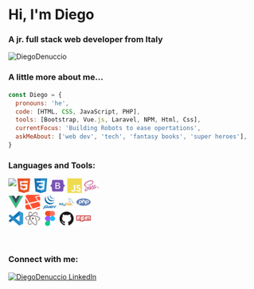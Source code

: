 <!-- Title -->

<h1>Hi, I'm Diego</h1>
<h3>A jr. full stack web developer from Italy</h3>

<!-- Profile view -->
<img src="https://komarev.com/ghpvc/?username=DiegoDenuccio" alt="DiegoDenuccio" />

<!-- About -->
<h3>A little more about me...</h3>

```javascript
const Diego = {
  pronouns: 'he',
  code: [HTML, CSS, JavaScript, PHP],
  tools: [Bootstrap, Vue.js, Laravel, NPM, Html, Css],
  currentFocus: 'Building Robots to ease opertations',
  askMeAbout: ['web dev', 'tech', 'fantasy books', 'super heroes'],
}
```

<!-- Languages and Tools -->
<h3>Languages and Tools:</h3>
<img align="left" src="https://github-readme-stats.vercel.app/api/top-langs/?username=ChiaraPapagni&layout=compact&hide_title=1&card_width=250"/>
<p align="left">
<p align="left">
  <code><img title="HTML5" height="30" src="https://raw.githubusercontent.com/devicons/devicon/2ae2a900d2f041da66e950e4d48052658d850630/icons/html5/html5-original.svg"></code>
  <code><img title="CSS3" height="30" src="https://raw.githubusercontent.com/devicons/devicon/2ae2a900d2f041da66e950e4d48052658d850630/icons/css3/css3-original.svg"></code>
  <code><img title="Bootstrap" height="30" src="https://raw.githubusercontent.com/devicons/devicon/2ae2a900d2f041da66e950e4d48052658d850630/icons/bootstrap/bootstrap-plain.svg"></code>
  <code><img title="Javascript" height="30" src="https://raw.githubusercontent.com/devicons/devicon/2ae2a900d2f041da66e950e4d48052658d850630/icons/javascript/javascript-plain.svg"></code>
  <code><img title="SASS" height="30" src="https://raw.githubusercontent.com/devicons/devicon/2ae2a900d2f041da66e950e4d48052658d850630/icons/sass/sass-original.svg"></code> 
    <br>
  <code><img title="Vuejs" height="30" src="https://raw.githubusercontent.com/devicons/devicon/2ae2a900d2f041da66e950e4d48052658d850630/icons/vuejs/vuejs-original.svg"></code>
  <code><img title="Laravel" height="30" src="https://raw.githubusercontent.com/devicons/devicon/2ae2a900d2f041da66e950e4d48052658d850630/icons/laravel/laravel-plain.svg"></code>
  <code><img title="JQuery" height="30" src="https://raw.githubusercontent.com/devicons/devicon/2ae2a900d2f041da66e950e4d48052658d850630/icons/jquery/jquery-plain-wordmark.svg"></code>
  <code><img title="MySQL" height="30" src="https://raw.githubusercontent.com/devicons/devicon/2ae2a900d2f041da66e950e4d48052658d850630/icons/mysql/mysql-original-wordmark.svg"></code>
  <code><img title="PHP" height="30" src="https://raw.githubusercontent.com/devicons/devicon/2ae2a900d2f041da66e950e4d48052658d850630/icons/php/php-plain.svg"></code>
 <br>
  <code><img title="Visual Studio Code" height="30" src="https://raw.githubusercontent.com/devicons/devicon/2ae2a900d2f041da66e950e4d48052658d850630/icons/vscode/vscode-original.svg"></code>
  <code><img title="Atom" height="30" src="https://raw.githubusercontent.com/devicons/devicon/2ae2a900d2f041da66e950e4d48052658d850630/icons/atom/atom-original.svg"></code>
   <code><img title="Atom" height="30" src="https://raw.githubusercontent.com/devicons/devicon/2ae2a900d2f041da66e950e4d48052658d850630/icons/figma/figma-original.svg"></code>
  <code><img title="GitHub" height="30" src="https://raw.githubusercontent.com/devicons/devicon/2ae2a900d2f041da66e950e4d48052658d850630/icons/github/github-original.svg"></code>  
  <code><img title="npm" height="30" src="https://raw.githubusercontent.com/devicons/devicon/2ae2a900d2f041da66e950e4d48052658d850630/icons/npm/npm-original-wordmark.svg"></code>  
</p>
<br>
<!-- LinkedIn -->
<h3>Connect with me:</h3>
<a href="https://www.linkedin.com/in/diego-denuccio-723356232/" target="blank"><img src="https://img.shields.io/badge/LinkedIn-0077B5?style=for-the-badge&logo=linkedin&logoColor=white" alt="DiegoDenuccio LinkedIn"/></a>
<!-- 
<a href="chiarapapagni-dev@gmail.com" target="blank">
<img src="https://img.shields.io/badge/Gmail-D14836?style=for-the-badge&logo=gmail&logoColor=white" alt="ChiaraPapagni Gmail"/>
</a>
<a href="" target="blank">
<img src="https://img.shields.io/badge/Spotify-1ED760?&style=for-the-badge&logo=spotify&logoColor=white" alt="ChiaraPapagni Spotify"/>
</a>
-->

